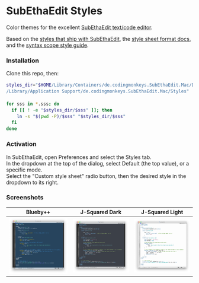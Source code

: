 # SubEthaEdit Styles

Color themes for the excellent [SubEthaEdit text/code editor](https://subethaedit.net).

Based on the [styles that ship with SubEthaEdit](https://github.com/subethaedit/SubEthaEdit/tree/develop/SubEthaEdit-Mac/Modes/Styles), the [style sheet format docs](https://github.com/subethaedit/SubEthaEdit-Modes/blob/master/Documentation/Styles/StyleSheetFormat.md), and the [syntax scope style guide](http://htmlpreview.github.io/?https://github.com/subethaedit/SubEthaEdit-Modes/blob/master/Documentation/Styles/SEEScopeDoc.html).

### Installation

Clone this repo, then:

```bash
styles_dir="$HOME/Library/Containers/de.codingmonkeys.SubEthaEdit.Mac/Data\
/Library/Application Support/de.codingmonkeys.SubEthaEdit.Mac/Styles"

for sss in *.sss; do
  if [[ ! -e "$styles_dir/$sss" ]]; then
    ln -s "$(pwd -P)/$sss" "$styles_dir/$sss"
  fi
done
```

### Activation

In SubEthaEdit, open Preferences and select the Styles tab.   
In the dropdown at the top of the dialog, select Default (the top value), or a specific mode.   
Select the "Custom style sheet" radio button, then the desired style in the dropdown to its right.

### Screenshots

Blueby++ | J-Squared Dark | J-Squared Light
-------- | -------------- | ---------------
<img src="Screenshots/Blueby++.png"> | <img src="Screenshots/J-Squared Dark.png"> | <img src="Screenshots/J-Squared Light.png">
